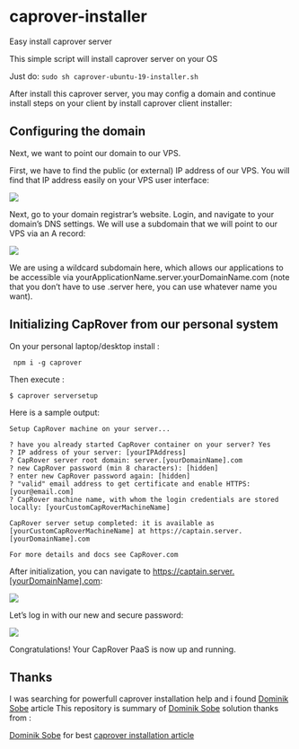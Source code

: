 # caprover-installer
Easy install caprover server

This simple script will install caprover server on your OS

Just do:
`` sudo sh caprover-ubuntu-19-installer.sh ``

After install this caprover server, you may config a domain and continue install steps on your client by install caprover client installer:

## Configuring the domain
Next, we want to point our domain to our VPS.

First, we have to find the public (or external) IP address of our VPS. You will find that IP address easily on your VPS user interface:

![](https://blog.logrocket.com/wp-content/uploads/2021/05/CapRover-screenshot1.png)

Next, go to your domain registrar’s website. Login, and navigate to your domain’s DNS settings. We will use a subdomain that we will point to our VPS via an A record:

![](https://blog.logrocket.com/wp-content/uploads/2021/05/Caprover-Screenshot2.png)

We are using a wildcard subdomain here, which allows our applications to be accessible via yourApplicationName.server.yourDomainName.com (note that you don’t have to use .server here, you can use whatever name you want).

## Initializing CapRover from our personal system

On your personal laptop/desktop install :

`` npm i -g caprover``

Then execute :

`` $ caprover serversetup ``

Here is a sample output:

```shell
Setup CapRover machine on your server...

? have you already started CapRover container on your server? Yes
? IP address of your server: [yourIPAddress]
? CapRover server root domain: server.[yourDomainName].com
? new CapRover password (min 8 characters): [hidden]
? enter new CapRover password again: [hidden]
? "valid" email address to get certificate and enable HTTPS: [your@email.com]
? CapRover machine name, with whom the login credentials are stored locally: [yourCustomCapRoverMachineName]

CapRover server setup completed: it is available as [yourCustomCapRoverMachineName] at https://captain.server.[yourDomainName].com

For more details and docs see CapRover.com
```
After initialization, you can navigate to https://captain.server.[yourDomainName].com:

![](https://blog.logrocket.com/wp-content/uploads/2021/05/Caprover-screenshot3.png)

Let’s log in with our new and secure password:

![](https://blog.logrocket.com/wp-content/uploads/2021/05/CapRover-screenshot4.png)

Congratulations! Your CapRover PaaS is now up and running.


## Thanks
I was searching for powerfull caprover installation help and i found [Dominik Sobe](https://blog.logrocket.com/author/dominiksobe/) article
This repository is summary of [Dominik Sobe](https://blog.logrocket.com/author/dominiksobe/) solution
thanks from :

[Dominik Sobe](https://blog.logrocket.com/author/dominiksobe/) for best [caprover installation article](https://blog.logrocket.com/how-to-set-up-your-own-paas-with-caprover/)


